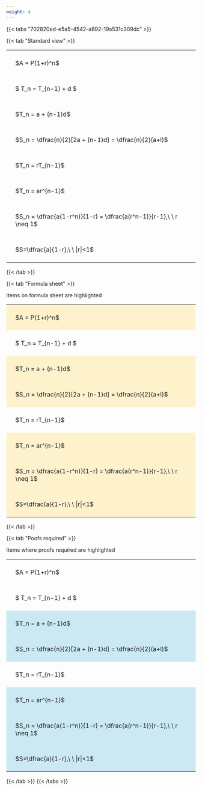 ```yaml
---
weight: 4
---
```


{{< tabs "702820ed-e5a5-4542-a892-19a531c309dc" >}}

{{< tab "Standard view" >}}

<style type="text/css">
#T_73471 th.col_heading {
  text-align: left;
  font-size: 1em;
}
#T_73471 td {
  text-align: left;
  font-size: 1em;
  padding: 1.5em;
}
</style>
<table id="T_73471">
  <thead>
  </thead>
  <tbody>
    <tr>
      <td id="T_73471_row0_col0" class="data row0 col0" >$A = P(1+r)^n$</td>
    </tr>
    <tr>
      <td id="T_73471_row1_col0" class="data row1 col0" >$ T_n = T_{n-1} + d $</td>
    </tr>
    <tr>
      <td id="T_73471_row2_col0" class="data row2 col0" >$T_n = a + (n-1)d$</td>
    </tr>
    <tr>
      <td id="T_73471_row3_col0" class="data row3 col0" >$S_n = \dfrac{n}{2}[2a + (n-1)d] = \dfrac{n}{2}(a+l)$</td>
    </tr>
    <tr>
      <td id="T_73471_row4_col0" class="data row4 col0" >$T_n = rT_{n-1}$</td>
    </tr>
    <tr>
      <td id="T_73471_row5_col0" class="data row5 col0" >$T_n = ar^{n-1}$</td>
    </tr>
    <tr>
      <td id="T_73471_row6_col0" class="data row6 col0" >$S_n = \dfrac{a(1-r^n)}{1-r} = \dfrac{a(r^n-1)}{r-1},\ \  r \neq 1$</td>
    </tr>
    <tr>
      <td id="T_73471_row7_col0" class="data row7 col0" >$S=\dfrac{a}{1-r},\ \ |r|<1$</td>
    </tr>
  </tbody>
</table>
{{< /tab >}}

{{< tab "Formula sheet" >}}

Items on formula sheet are highlighted 
<br>
<style type="text/css">
#T_6e74a th.col_heading {
  text-align: left;
  font-size: 1em;
}
#T_6e74a td {
  text-align: left;
  font-size: 1em;
  padding: 1.5em;
}
#T_6e74a_row0_col0, #T_6e74a_row2_col0, #T_6e74a_row3_col0, #T_6e74a_row5_col0, #T_6e74a_row6_col0, #T_6e74a_row7_col0 {
  background-color: rgba(255,194,10, 0.2);
}
#T_6e74a_row1_col0, #T_6e74a_row4_col0 {
  background-color: rgba(0,0,0,0);
}
</style>
<table id="T_6e74a">
  <thead>
  </thead>
  <tbody>
    <tr>
      <td id="T_6e74a_row0_col0" class="data row0 col0" >$A = P(1+r)^n$</td>
    </tr>
    <tr>
      <td id="T_6e74a_row1_col0" class="data row1 col0" >$ T_n = T_{n-1} + d $</td>
    </tr>
    <tr>
      <td id="T_6e74a_row2_col0" class="data row2 col0" >$T_n = a + (n-1)d$</td>
    </tr>
    <tr>
      <td id="T_6e74a_row3_col0" class="data row3 col0" >$S_n = \dfrac{n}{2}[2a + (n-1)d] = \dfrac{n}{2}(a+l)$</td>
    </tr>
    <tr>
      <td id="T_6e74a_row4_col0" class="data row4 col0" >$T_n = rT_{n-1}$</td>
    </tr>
    <tr>
      <td id="T_6e74a_row5_col0" class="data row5 col0" >$T_n = ar^{n-1}$</td>
    </tr>
    <tr>
      <td id="T_6e74a_row6_col0" class="data row6 col0" >$S_n = \dfrac{a(1-r^n)}{1-r} = \dfrac{a(r^n-1)}{r-1},\ \  r \neq 1$</td>
    </tr>
    <tr>
      <td id="T_6e74a_row7_col0" class="data row7 col0" >$S=\dfrac{a}{1-r},\ \ |r|<1$</td>
    </tr>
  </tbody>
</table>
{{< /tab >}}

{{< tab "Poofs required" >}}

Items where proofs required are highlighted 
<br>
<style type="text/css">
#T_c4aeb th.col_heading {
  text-align: left;
  font-size: 1em;
}
#T_c4aeb td {
  text-align: left;
  font-size: 1em;
  padding: 1.5em;
}
#T_c4aeb_row0_col0, #T_c4aeb_row1_col0, #T_c4aeb_row4_col0 {
  background-color: rgba(0,0,0,0);
}
#T_c4aeb_row2_col0, #T_c4aeb_row3_col0, #T_c4aeb_row5_col0, #T_c4aeb_row6_col0, #T_c4aeb_row7_col0 {
  background-color: rgba(0,150,200, 0.2);
}
</style>
<table id="T_c4aeb">
  <thead>
  </thead>
  <tbody>
    <tr>
      <td id="T_c4aeb_row0_col0" class="data row0 col0" >$A = P(1+r)^n$</td>
    </tr>
    <tr>
      <td id="T_c4aeb_row1_col0" class="data row1 col0" >$ T_n = T_{n-1} + d $</td>
    </tr>
    <tr>
      <td id="T_c4aeb_row2_col0" class="data row2 col0" >$T_n = a + (n-1)d$</td>
    </tr>
    <tr>
      <td id="T_c4aeb_row3_col0" class="data row3 col0" >$S_n = \dfrac{n}{2}[2a + (n-1)d] = \dfrac{n}{2}(a+l)$</td>
    </tr>
    <tr>
      <td id="T_c4aeb_row4_col0" class="data row4 col0" >$T_n = rT_{n-1}$</td>
    </tr>
    <tr>
      <td id="T_c4aeb_row5_col0" class="data row5 col0" >$T_n = ar^{n-1}$</td>
    </tr>
    <tr>
      <td id="T_c4aeb_row6_col0" class="data row6 col0" >$S_n = \dfrac{a(1-r^n)}{1-r} = \dfrac{a(r^n-1)}{r-1},\ \  r \neq 1$</td>
    </tr>
    <tr>
      <td id="T_c4aeb_row7_col0" class="data row7 col0" >$S=\dfrac{a}{1-r},\ \ |r|<1$</td>
    </tr>
  </tbody>
</table>
{{< /tab >}}
{{< /tabs >}}